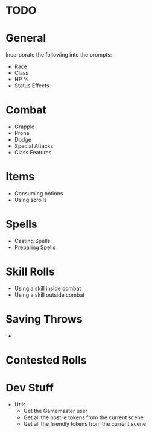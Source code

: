 # TODO

# General

Incorporate the following into the prompts:

- Race
- Class
- HP %
- Status Effects

# Combat

- Grapple
- Prone
- Dodge
- Special Attacks
- Class Features

# Items

- Consuming potions
- Using scrolls

# Spells

- Casting Spells
- Preparing Spells

# Skill Rolls

- Using a skill inside combat
- Using a skill outside combat

# Saving Throws

- 

# Contested Rolls

# Dev Stuff

- Utils
    - Get the Gamemaster user
    - Get all the hostile tokens from the current scene
    - Get all the friendly tokens from the current scene
       